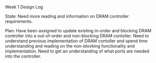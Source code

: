 Week 1 Design Log

State: Need more reading and information on DRAM controller requirements.

Plan: Have been assigned to update existing in-order and blocking DRAM controller into a out-of-order and non-blocking DRAM contoller. Need to understand previous implementation of DRAM contoller and spend time understanding and reading on the non-blovking functionality and implementation. Need to get an understanding of what ports are needed into the controller. 
